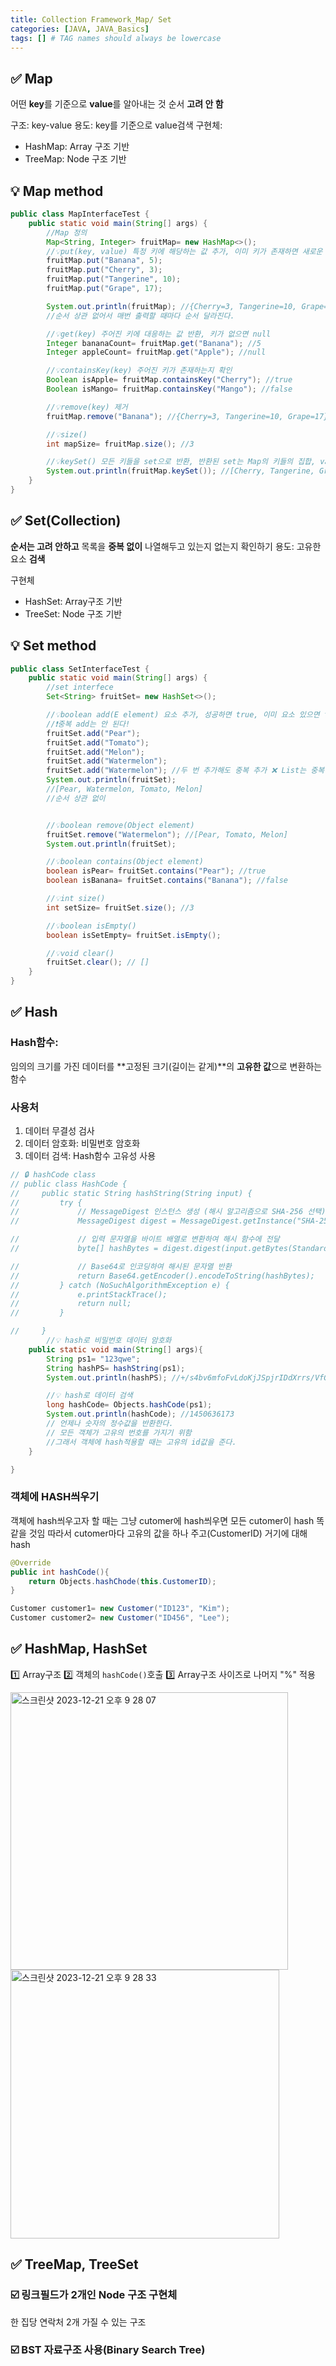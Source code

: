 ```yaml
---
title: Collection Framework_Map/ Set
categories: [JAVA, JAVA_Basics]
tags: [] # TAG names should always be lowercase
---
```


## ✅ Map

어떤 **key**를 기준으로 **value**를 알아내는 것
순서 **고려 안 함**

구조: key-value
용도: key를 기준으로 value검색
구현체:

- HashMap: Array 구조 기반
- TreeMap: Node 구조 기반

## 💡 Map method

```java
public class MapInterfaceTest {
    public static void main(String[] args) {
        //Map 정의
        Map<String, Integer> fruitMap= new HashMap<>();
        //💡put(key, value) 특정 키에 해당하는 값 추가, 이미 키가 존재하면 새로운 값으로 대체, 이전 값은 반환
        fruitMap.put("Banana", 5);
        fruitMap.put("Cherry", 3);
        fruitMap.put("Tangerine", 10);
        fruitMap.put("Grape", 17);

        System.out.println(fruitMap); //{Cherry=3, Tangerine=10, Grape=17, Banana=5}
        //순서 상관 없어서 매번 출력할 때마다 순서 달라진다.

        //💡get(key) 주어진 키에 대응하는 값 반환, 키가 없으면 null
        Integer bananaCount= fruitMap.get("Banana"); //5
        Integer appleCount= fruitMap.get("Apple"); //null

        //💡containsKey(key) 주어진 키가 존재하는지 확인
        Boolean isApple= fruitMap.containsKey("Cherry"); //true
        Boolean isMango= fruitMap.containsKey("Mango"); //false

        //💡remove(key) 제거
        fruitMap.remove("Banana"); //{Cherry=3, Tangerine=10, Grape=17}

        //💡size()
        int mapSize= fruitMap.size(); //3

        //💡keySet() 모든 키들을 set으로 반환, 반환된 set는 Map의 키들의 집합, value는 몰라도 괜찮아
        System.out.println(fruitMap.keySet()); //[Cherry, Tangerine, Grape]
    }
}
```

## ✅ Set(Collection)

**순서는 고려 안하고** 목록을 **중복 없이** 나열해두고 있는지 없는지 확인하기
용도: 고유한 요소 **검색**

구현체

- HashSet: Array구조 기반
- TreeSet: Node 구조 기반

## 💡 Set method

```java
public class SetInterfaceTest {
    public static void main(String[] args) {
        //set interfece
        Set<String> fruitSet= new HashSet<>();

        //💡boolean add(E element) 요소 추가, 성공하면 true, 이미 요소 있으면 false
        //❗️중복 add는 안 된다!
        fruitSet.add("Pear");
        fruitSet.add("Tomato");
        fruitSet.add("Melon");
        fruitSet.add("Watermelon");
        fruitSet.add("Watermelon"); //두 번 추가해도 중복 추가 ❌ List는 중복 추가 가능 ⭕️
        System.out.println(fruitSet);
        //[Pear, Watermelon, Tomato, Melon]
        //순서 상관 없이


        //💡boolean remove(Object element)
        fruitSet.remove("Watermelon"); //[Pear, Tomato, Melon]
        System.out.println(fruitSet);

        //💡boolean contains(Object element)
        boolean isPear= fruitSet.contains("Pear"); //true
        boolean isBanana= fruitSet.contains("Banana"); //false

        //💡int size()
        int setSize= fruitSet.size(); //3

        //💡boolean isEmpty()
        boolean isSetEmpty= fruitSet.isEmpty();

        //💡void clear()
        fruitSet.clear(); // []
    }
}

```

## ✅ Hash

### Hash함수:

임의의 크기를 가진 데이터를 **고정된 크기(길이는 같게)**의 **고유한 값**으로 변환하는 함수

### 사용처

1. 데이터 무결성 검사
2. 데이터 암호화: 비밀번호 암호화
3. 데이터 검색: Hash함수 고유성 사용

```java
// 🔒 hashCode class
// public class HashCode {
//     public static String hashString(String input) {
//         try {
//             // MessageDigest 인스턴스 생성 (해시 알고리즘으로 SHA-256 선택)
//             MessageDigest digest = MessageDigest.getInstance("SHA-256");

//             // 입력 문자열을 바이트 배열로 변환하여 해시 함수에 전달
//             byte[] hashBytes = digest.digest(input.getBytes(StandardCharsets.UTF_8));

//             // Base64로 인코딩하여 해시된 문자열 반환
//             return Base64.getEncoder().encodeToString(hashBytes);
//         } catch (NoSuchAlgorithmException e) {
//             e.printStackTrace();
//             return null;
//         }

//     }
        //💡 hash로 비밀번호 데이터 암호화
    public static void main(String[] args){
        String ps1= "123qwe";
        String hashPS= hashString(ps1);
        System.out.println(hashPS); //+/s4bv6mfoFvLdoKjJSpjrIDdXrrs/VfGDdVoZLURGc=

        //💡 hash로 데이터 검색
        long hashCode= Objects.hashCode(ps1);
        System.out.println(hashCode); //1450636173
        // 언제나 숫자의 정수값을 반환한다.
        // 모든 객체가 고유의 번호를 가지기 위함
        //그래서 객체에 hash적용할 때는 고유의 id값을 준다.
    }

}

```

### 객체에 HASH씌우기

객체에 hash씌우고자 할 때는 그냥 cutomer에 hash씌우면 모든 cutomer이 hash 똑같을 것임
따라서 cutomer마다 고유의 값을 하나 주고(CustomerID) 거기에 대해 hash

```java
@Override
public int hashCode(){
    return Objects.hashChode(this.CustomerID);
}

Customer customer1= new Customer("ID123", "Kim");
Customer customer2= new Customer("ID456", "Lee");
```

## ✅ HashMap, HashSet

1️⃣ Array구조
2️⃣ 객체의 `hashCode()`호출
3️⃣ Array구조 사이즈로 나머지 "%" 적용

<img width="444" alt="스크린샷 2023-12-21 오후 9 28 07" src="https://github.com/soheeparklee/sc_project_carrotMkt_improved/assets/97790983/81a3bb48-3d0d-4232-9e3b-c810ffab697e">

<img width="430" alt="스크린샷 2023-12-21 오후 9 28 33" src="https://github.com/soheeparklee/sc_project_carrotMkt_improved/assets/97790983/a2e31e62-1a18-444b-98f0-ff1343cf814f">

## ✅ TreeMap, TreeSet

### ☑️ 링크필드가 2개인 Node 구조 구현체

한 집당 연락처 2개 가질 수 있는 구조

### ☑️ BST 자료구조 사용(Binary Search Tree)
